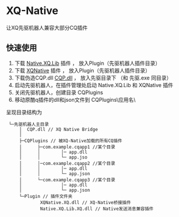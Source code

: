 # XQ-Native
让XQ先驱机器人兼容大部分CQ插件

## 快速使用

1. 下载 [Native.XQ.Lib](https://github.com/heerheer/XQ-Native/raw/master/Plugin/Native.XQ.Lib.XQ.dll) 插件 ， 放入Plugin（先驱机器人插件目录）
2. 下载 [XQNative](https://github.com/heerheer/XQ-Native/raw/master/Plugin/XQNative.XQ.dll) 插件 ， 放入Plugin（先驱机器人插件目录）
3. 下载伪造CQP.dll [CQP.dll](https://github.com/heerheer/XQ-Native/raw/master/CQP.dll) ， 放入先驱目录下 （和 先驱.exe 同目录）
4. 启动先驱机器人，在插件管理处启动 Native.XQ.Lib 和 XQNative 插件
5. 关闭先驱机器人，创建目录 CQPlugins 
5. 移动原酷q插件的dll和json文件到   CQPlugins\应用名\ 

呈现目录结构为

```
 └─先驱机器人主目录
     │  CQP.dll // XQ Native Bridge
     │
     ├─CQPlugins // 被XQ-Native加载的所有CQ插件
     │      ├─com.example.cqapp1 //某个目录
     │      │        │─ app.dll
     │      │        └─ app.jso
     │      │─com.example.cqapp2 //某个目录
     │      │        │─ app.dll
     │      │        └─ app.json
     │      └─com.example.cqapp3 //某个目录
     │               │─ app.dll
     │               └─ app.json
     └─Plugin // 插件文件夹
             XQNative.XQ.dll // XQ-Native桥接插件
             Native.XQ.Lib.XQ.dll // Native发送消息兼容插件
```
